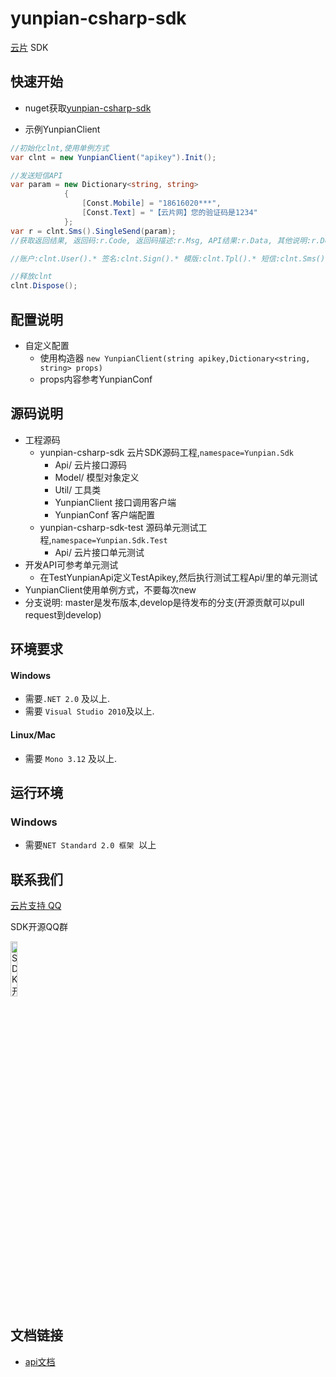 yunpian-csharp-sdk
================================
[云片](https://www.yunpian.com/) SDK

## 快速开始

- nuget获取[yunpian-csharp-sdk](https://www.nuget.org/packages?q=Yunpian.Sdk)


- 示例YunpianClient

```csharp
//初始化clnt,使用单例方式
var clnt = new YunpianClient("apikey").Init();

//发送短信API
var param = new Dictionary<string, string>
            {
                [Const.Mobile] = "18616020***",
                [Const.Text] = "【云片网】您的验证码是1234"
            };
var r = clnt.Sms().SingleSend(param);
//获取返回结果, 返回码:r.Code, 返回码描述:r.Msg, API结果:r.Data, 其他说明:r.Detail, 调用异常:r.E

//账户:clnt.User().* 签名:clnt.Sign().* 模版:clnt.Tpl().* 短信:clnt.Sms().* 视频短信:clnt.VideoSms().* 语音:clnt.Voice().* 短链接:clnt.ShortUrl().*

//释放clnt
clnt.Dispose();
```

## 配置说明

- 自定义配置
	- 使用构造器 `new YunpianClient(string apikey,Dictionary<string, string> props)`
	- props内容参考YunpianConf

## 源码说明
- 工程源码
	- yunpian-csharp-sdk 云片SDK源码工程,`namespace=Yunpian.Sdk`
		- Api/ 云片接口源码
		- Model/ 模型对象定义
		- Util/ 工具类
		- YunpianClient 接口调用客户端
		- YunpianConf 客户端配置
	- yunpian-csharp-sdk-test 源码单元测试工程,`namespace=Yunpian.Sdk.Test`
		- Api/ 云片接口单元测试
- 开发API可参考单元测试
	- 在TestYunpianApi定义TestApikey,然后执行测试工程Api/里的单元测试
- YunpianClient使用单例方式，不要每次new
- 分支说明: master是发布版本,develop是待发布的分支(开源贡献可以pull request到develop)
## 环境要求

#### Windows
 - 需要`.NET 2.0` 及以上. 
 - 需要 `Visual Studio 2010`及以上.

#### Linux/Mac
 - 需要 `Mono 3.12` 及以上.

## 运行环境 
### Windows
- 需要`NET Standard 2.0 框架`  以上


## 联系我们
[云片支持 QQ](https://static.meiqia.com/dist/standalone.html?eid=30951&groupid=0d20ab23ab4702939552b3f81978012f&metadata={"name":"github"})

SDK开源QQ群

<img src="doc/sdk_qq.jpeg" width="15%" alt="SDK开源QQ群"/>

## 文档链接
- [api文档](https://www.yunpian.com/api2.0/guide.html)

